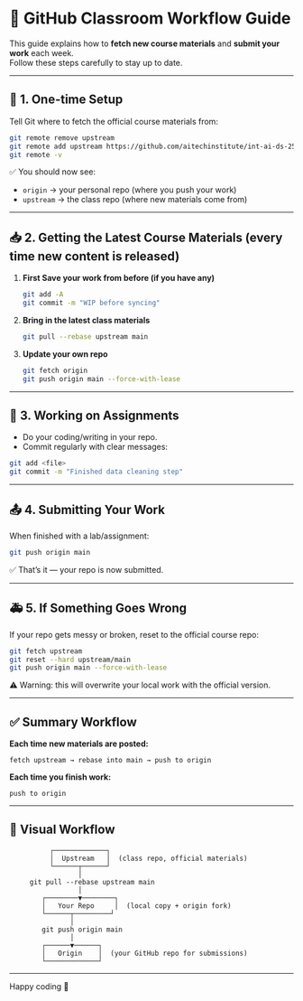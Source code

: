 # 📢 GitHub Classroom Workflow Guide

This guide explains how to **fetch new course materials** and **submit your work** each week.  
Follow these steps carefully to stay up to date.

---

## 🔄 1. One-time Setup

Tell Git where to fetch the official course materials from:

```bash
git remote remove upstream
git remote add upstream https://github.com/aitechinstitute/int-ai-ds-25-08-course-materials-all-int-ai-ds-25-08-template.git
git remote -v
```

✅ You should now see:
- `origin` → your personal repo (where you push your work)  
- `upstream` → the class repo (where new materials come from)  

---

## 📥 2. Getting the Latest Course Materials (every time new content is released)

1. **First Save your work from before (if you have any)**  
   ```bash
   git add -A
   git commit -m "WIP before syncing"
   ```

2. **Bring in the latest class materials**  
   ```bash
   git pull --rebase upstream main
   ```

3. **Update your own repo**  
   ```bash
   git fetch origin
   git push origin main --force-with-lease
   ```

---

## 📝 3. Working on Assignments

- Do your coding/writing in your repo.  
- Commit regularly with clear messages:  

```bash
git add <file>
git commit -m "Finished data cleaning step"
```

---

## 📤 4. Submitting Your Work

When finished with a lab/assignment:

```bash
git push origin main
```

✅ That’s it — your repo is now submitted.

---

## 🚑 5. If Something Goes Wrong

If your repo gets messy or broken, reset to the official course repo:

```bash
git fetch upstream
git reset --hard upstream/main
git push origin main --force-with-lease
```

⚠️ Warning: this will overwrite your local work with the official version.

---

## ✅ Summary Workflow

**Each time new materials are posted:**

```
fetch upstream → rebase into main → push to origin
```

**Each time you finish work:**

```
push to origin
```

---

## 🔎 Visual Workflow

```
          ┌─────────────┐
          │  Upstream   │  (class repo, official materials)
          └──────┬──────┘
                 │
     git pull --rebase upstream main
                 │
        ┌────────▼────────┐
        │   Your Repo     │  (local copy + origin fork)
        └──────┬─────────┘
               │
        git push origin main
               │
        ┌──────▼──────┐
        │   Origin    │  (your GitHub repo for submissions)
        └─────────────┘
```

---

Happy coding 🚀
